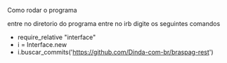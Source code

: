 Como rodar o programa

entre no diretorio do programa
entre no irb
digite os seguintes comandos
- require_relative "interface"
- i = Interface.new
- i.buscar_commits('https://github.com/Dinda-com-br/braspag-rest')